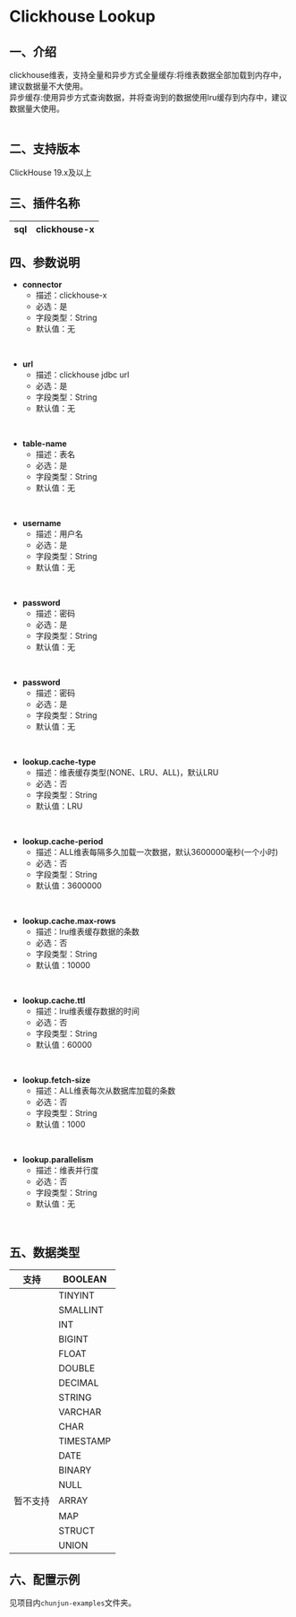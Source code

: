 # Clickhouse Lookup


## 一、介绍
clickhouse维表，支持全量和异步方式全量缓存:将维表数据全部加载到内存中，建议数据量不大使用。<br />异步缓存:使用异步方式查询数据，并将查询到的数据使用lru缓存到内存中，建议数据量大使用。<br />**​**<br />

## 二、支持版本
ClickHouse 19.x及以上

## 三、插件名称
| sql | clickhouse-x |
| --- | --- |


## 四、参数说明

- **connector**
   - 描述：clickhouse-x
   - 必选：是
   - 字段类型：String
   - 默认值：无
​
<br />

- **url**
   - 描述：clickhouse jdbc url
   - 必选：是
   - 字段类型：String
   - 默认值：无

​<br />

- **table-name**
   - 描述：表名
   - 必选：是
   - 字段类型：String
   - 默认值：无

​<br />

- **username**
   - 描述：用户名
   - 必选：是
   - 字段类型：String
   - 默认值：无

​<br />

- **password**
   - 描述：密码
   - 必选：是
   - 字段类型：String
   - 默认值：无

​<br />

- **password**
   - 描述：密码
   - 必选：是
   - 字段类型：String
   - 默认值：无

​<br />

- **lookup.cache-type**
   - 描述：维表缓存类型(NONE、LRU、ALL)，默认LRU
   - 必选：否
   - 字段类型：String
   - 默认值：LRU

​<br />

- **lookup.cache-period**
   - 描述：ALL维表每隔多久加载一次数据，默认3600000毫秒(一个小时)
   - 必选：否
   - 字段类型：String
   - 默认值：3600000

​<br />

- **lookup.cache.max-rows**
   - 描述：lru维表缓存数据的条数
   - 必选：否
   - 字段类型：String
   - 默认值：10000

​<br />

- **lookup.cache.ttl**
   - 描述：lru维表缓存数据的时间
   - 必选：否
   - 字段类型：String
   - 默认值：60000

​<br />

- **lookup.fetch-size**
   - 描述：ALL维表每次从数据库加载的条数
   - 必选：否
   - 字段类型：String
   - 默认值：1000

​<br />

- **lookup.parallelism**
   - 描述：维表并行度
   - 必选：否
   - 字段类型：String
   - 默认值：无

​

## 五、数据类型
| 支持 | BOOLEAN |
| --- | --- |
|  | TINYINT |
|  | SMALLINT |
|  | INT |
|  | BIGINT |
|  | FLOAT |
|  | DOUBLE |
|  | DECIMAL |
|  | STRING |
|  | VARCHAR |
|  | CHAR |
|  | TIMESTAMP |
|  | DATE |
|  | BINARY |
|  | NULL |
| 暂不支持 | ARRAY |
|  | MAP |
|  | STRUCT |
|  | UNION |


## 六、配置示例
见项目内`chunjun-examples`文件夹。


